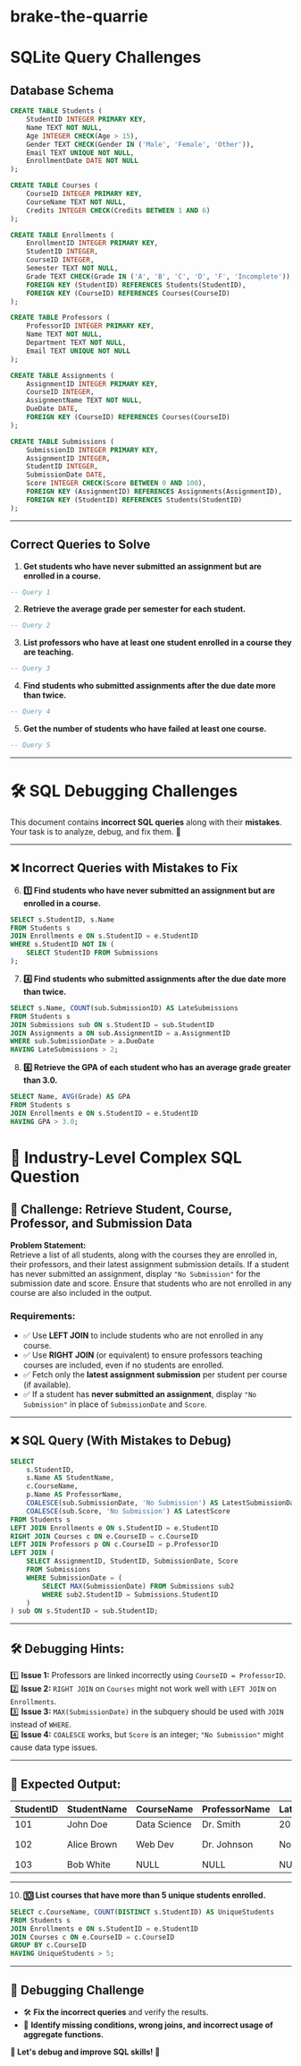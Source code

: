# brake-the-quarrie

# SQLite Query Challenges

## Database Schema
```sql
CREATE TABLE Students (
    StudentID INTEGER PRIMARY KEY,
    Name TEXT NOT NULL,
    Age INTEGER CHECK(Age > 15),
    Gender TEXT CHECK(Gender IN ('Male', 'Female', 'Other')),
    Email TEXT UNIQUE NOT NULL,
    EnrollmentDate DATE NOT NULL
);

CREATE TABLE Courses (
    CourseID INTEGER PRIMARY KEY,
    CourseName TEXT NOT NULL,
    Credits INTEGER CHECK(Credits BETWEEN 1 AND 6)
);

CREATE TABLE Enrollments (
    EnrollmentID INTEGER PRIMARY KEY,
    StudentID INTEGER,
    CourseID INTEGER,
    Semester TEXT NOT NULL,
    Grade TEXT CHECK(Grade IN ('A', 'B', 'C', 'D', 'F', 'Incomplete')),
    FOREIGN KEY (StudentID) REFERENCES Students(StudentID),
    FOREIGN KEY (CourseID) REFERENCES Courses(CourseID)
);

CREATE TABLE Professors (
    ProfessorID INTEGER PRIMARY KEY,
    Name TEXT NOT NULL,
    Department TEXT NOT NULL,
    Email TEXT UNIQUE NOT NULL
);

CREATE TABLE Assignments (
    AssignmentID INTEGER PRIMARY KEY,
    CourseID INTEGER,
    AssignmentName TEXT NOT NULL,
    DueDate DATE,
    FOREIGN KEY (CourseID) REFERENCES Courses(CourseID)
);

CREATE TABLE Submissions (
    SubmissionID INTEGER PRIMARY KEY,
    AssignmentID INTEGER,
    StudentID INTEGER,
    SubmissionDate DATE,
    Score INTEGER CHECK(Score BETWEEN 0 AND 100),
    FOREIGN KEY (AssignmentID) REFERENCES Assignments(AssignmentID),
    FOREIGN KEY (StudentID) REFERENCES Students(StudentID)
);
```

---

## Correct Queries to Solve
1. **Get students who have never submitted an assignment but are enrolled in a course.**
```sql
-- Query 1
```

2. **Retrieve the average grade per semester for each student.**
```sql
-- Query 2
```

3. **List professors who have at least one student enrolled in a course they are teaching.**
```sql
-- Query 3
```

4. **Find students who submitted assignments after the due date more than twice.**
```sql
-- Query 4
```

5. **Get the number of students who have failed at least one course.**
```sql
-- Query 5
```

---

# 🛠 SQL Debugging Challenges  

This document contains **incorrect SQL queries** along with their **mistakes**. Your task is to analyze, debug, and fix them. 🚀  

---

## ❌ Incorrect Queries with Mistakes to Fix  

6. **1️⃣ Find students who have never submitted an assignment but are enrolled in a course.**  
```sql
SELECT s.StudentID, s.Name
FROM Students s
JOIN Enrollments e ON s.StudentID = e.StudentID
WHERE s.StudentID NOT IN (
    SELECT StudentID FROM Submissions
);
```

7. **4️⃣ Find students who submitted assignments after the due date more than twice.**  
```sql
SELECT s.Name, COUNT(sub.SubmissionID) AS LateSubmissions
FROM Students s
JOIN Submissions sub ON s.StudentID = sub.StudentID
JOIN Assignments a ON sub.AssignmentID = a.AssignmentID
WHERE sub.SubmissionDate > a.DueDate
HAVING LateSubmissions > 2;
```

8. **6️⃣ Retrieve the GPA of each student who has an average grade greater than 3.0.**  
```sql
SELECT Name, AVG(Grade) AS GPA  
FROM Students s
JOIN Enrollments e ON s.StudentID = e.StudentID
HAVING GPA > 3.0;
```
# 📌 Industry-Level Complex SQL Question

## 🚀 Challenge: Retrieve Student, Course, Professor, and Submission Data

**Problem Statement:**  
Retrieve a list of all students, along with the courses they are enrolled in, their professors, and their latest assignment submission details. If a student has never submitted an assignment, display `"No Submission"` for the submission date and score. Ensure that students who are not enrolled in any course are also included in the output.

### **Requirements:**
- ✅ Use **LEFT JOIN** to include students who are not enrolled in any course.
- ✅ Use **RIGHT JOIN** (or equivalent) to ensure professors teaching courses are included, even if no students are enrolled.
- ✅ Fetch only the **latest assignment submission** per student per course (if available).
- ✅ If a student has **never submitted an assignment**, display `"No Submission"` in place of `SubmissionDate` and `Score`.

---

## ❌ SQL Query (With Mistakes to Debug)
```sql
SELECT 
    s.StudentID, 
    s.Name AS StudentName, 
    c.CourseName, 
    p.Name AS ProfessorName, 
    COALESCE(sub.SubmissionDate, 'No Submission') AS LatestSubmissionDate, 
    COALESCE(sub.Score, 'No Submission') AS LatestScore
FROM Students s
LEFT JOIN Enrollments e ON s.StudentID = e.StudentID
RIGHT JOIN Courses c ON e.CourseID = c.CourseID
LEFT JOIN Professors p ON c.CourseID = p.ProfessorID
LEFT JOIN (
    SELECT AssignmentID, StudentID, SubmissionDate, Score
    FROM Submissions
    WHERE SubmissionDate = (
        SELECT MAX(SubmissionDate) FROM Submissions sub2 
        WHERE sub2.StudentID = Submissions.StudentID
    )
) sub ON s.StudentID = sub.StudentID;
```

---

## 🛠 **Debugging Hints:**
1️⃣ **Issue 1:** Professors are linked incorrectly using `CourseID = ProfessorID`.  
2️⃣ **Issue 2:** `RIGHT JOIN` on `Courses` might not work well with `LEFT JOIN` on `Enrollments`.  
3️⃣ **Issue 3:** `MAX(SubmissionDate)` in the subquery should be used with `JOIN` instead of `WHERE`.  
4️⃣ **Issue 4:** `COALESCE` works, but `Score` is an integer; `"No Submission"` might cause data type issues.  

---

## 🎯 **Expected Output:**  
| StudentID | StudentName  | CourseName   | ProfessorName | LatestSubmissionDate | LatestScore  |
|-----------|-------------|-------------|---------------|----------------------|--------------|
| 101       | John Doe    | Data Science | Dr. Smith     | 2024-02-15          | 95           |
| 102       | Alice Brown | Web Dev      | Dr. Johnson   | No Submission       | No Submission |
| 103       | Bob White   | NULL         | NULL          | NULL                | NULL         |

---


10. **🔟 List courses that have more than 5 unique students enrolled.**  
```sql
SELECT c.CourseName, COUNT(DISTINCT s.StudentID) AS UniqueStudents
FROM Students s
JOIN Enrollments e ON s.StudentID = e.StudentID
JOIN Courses c ON e.CourseID = c.CourseID
GROUP BY c.CourseID
HAVING UniqueStudents > 5;
```

---

## 📢 **Debugging Challenge**  
- 🛠 **Fix the incorrect queries** and verify the results.  
- 🔎 **Identify missing conditions, wrong joins, and incorrect usage of aggregate functions.**  

**📌 Let's debug and improve SQL skills! 🚀**

